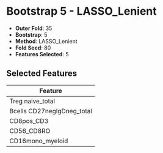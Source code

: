 # Bootstrap 5 - LASSO_Lenient

- **Outer Fold**: 35
- **Bootstrap**: 5
- **Method**: LASSO_Lenient
- **Fold Seed**: 80
- **Features Selected**: 5

## Selected Features

| Feature |
|---------|
| Treg naive_total |
| Bcells CD27negIgDneg_total |
| CD8pos_CD3 |
| CD56_CD8RO |
| CD16mono_myeloid |
